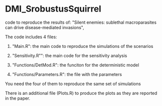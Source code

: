 # DMI_SrobustusSquirrel
code to reproduce the results of: "Silent enemies: sublethal macroparasites can drive disease-mediated invasions", 

The code includes 4 files: 
1) "Main.R": the main code to reproduce the simulations of the scenarios
2) "Sensitivity.R"": the main code for the sensitivity analysis

3) "Functions/DetMod.R": the funciton for the deterministic model
4) "Functions/Parameters.R": the file with the parameters

You need the four of them to reproduce the same set of simulations

There is an additional file (Plots.R) to produce the plots as they are reported in the paper. 


